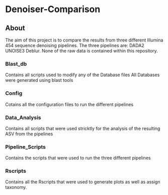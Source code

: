 # Denoiser-Comparison
## About
   The aim of this project is to compare the results from three different Illumina 454 sequence denoising pipelines.
   The three pipelines are:
       DADA2
       UNOISE3
       Deblur. 
   None of the raw data is contained within this repository.
### Blast_db
Contains all scripts used to modify any of the Database files
All Databases were generated using blast tools
### Config
Cotains all the configuration files to run the different pipelines
### Data_Analysis
Contains all scripts that were used stricktly for the analysis of the resulting ASV from the pipelines
### Pipeline_Scripts
Contains the scripts that were used to run the three different pipelines
### Rscripts
Contains all the Rscripts that were used to generate plots as well as assign taxonomy.
